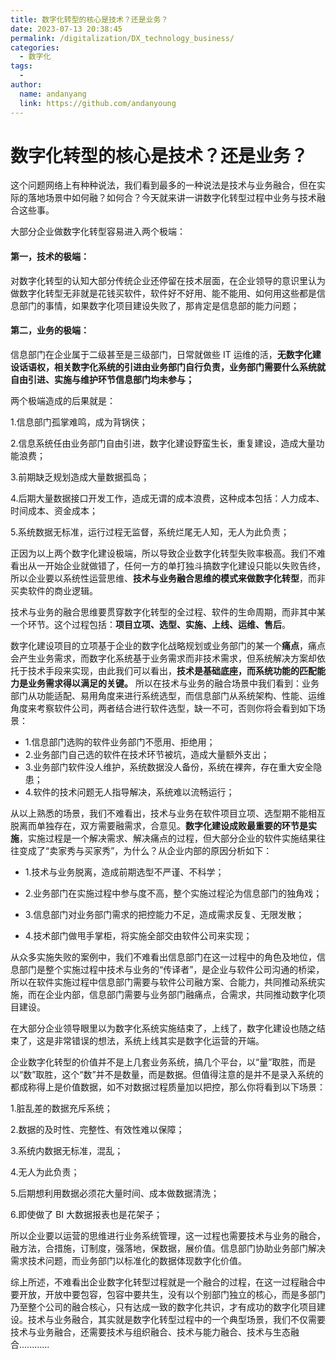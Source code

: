 ```yaml
---
title: 数字化转型的核心是技术？还是业务？
date: 2023-07-13 20:38:45
permalink: /digitalization/DX_technology_business/
categories:
  - 数字化
tags:
  -
author:
  name: andanyang
  link: https://github.com/andanyoung
---
```


# **数字化转型的核心是技术？还是业务？**

这个问题网络上有种种说法，我们看到最多的一种说法是技术与业务融合，但在实际的落地场景中如何融？如何合？今天就来讲一讲数字化转型过程中业务与技术融合这些事。

大部分企业做数字化转型容易进入两个极端：

#### 第一，技术的极端：

对数字化转型的认知大部分传统企业还停留在技术层面，在企业领导的意识里认为做数字化转型无非就是花钱买软件，软件好不好用、能不能用、如何用这些都是信息部门的事情，如果数字化项目建设失败了，那肯定是信息部的能力问题；

#### 第二，业务的极端：

信息部门在企业属于二级甚至是三级部门，日常就做些 IT 运维的活，**无数字化建设话语权，相关数字化系统的引进由业务部门自行负责，业务部门需要什么系统就自由引进、实施与维护环节信息部门均未参与；**

两个极端造成的后果就是：

1.信息部门孤掌难鸣，成为背锅侠；

2.信息系统任由业务部门自由引进，数字化建设野蛮生长，重复建设，造成大量功能浪费；

3.前期缺乏规划造成大量数据孤岛；

4.后期大量数据接口开发工作，造成无谓的成本浪费，这种成本包括：人力成本、时间成本、资金成本；

5.系统数据无标准，运行过程无监督，系统烂尾无人知，无人为此负责；

正因为以上两个数字化建设极端，所以导致企业数字化转型失败率极高。我们不难看出从一开始企业就做错了，任何一方的单打独斗搞数字化建设只能以失败告终，所以企业要以系统性运营思维、**技术与业务融合思维的模式来做数字化转型**，而非买卖软件的商业逻辑。

技术与业务的融合思维要贯穿数字化转型的全过程、软件的生命周期，而非其中某一个环节。这个过程包括：**项目立项、选型、实施、上线、运维、售后**。

数字化建设项目的立项基于企业的数字化战略规划或业务部门的某一个**痛点**，痛点会产生业务需求，而数字化系统基于业务需求而非技术需求，但系统解决方案却依托于技术手段来实现，由此我们可以看出，**技术是基础底座，而系统功能的匹配能力是业务需求得以满足的关键。** 所以在技术与业务的融合场景中我们看到：业务部门从功能适配、易用角度来进行系统选型，而信息部门从系统架构、性能、运维角度来考察软件公司，两者结合进行软件选型，缺一不可，否则你将会看到如下场景：

- 1.信息部门选购的软件业务部门不愿用、拒绝用；
- 2.业务部门自己选的软件在技术环节被坑，造成大量额外支出；
- 3.业务部门软件没人维护，系统数据没人备份，系统在裸奔，存在重大安全隐患；
- 4.软件的技术问题无人指导解决，系统难以流畅运行；

从以上熟悉的场景，我们不难看出，技术与业务在软件项目立项、选型期不能相互脱离而单独存在，双方需要融需求，合意见。**数字化建设成败最重要的环节是实施**，实施过程是一个解决需求、解决痛点的过程，但大部分企业的软件实施结果往往变成了“卖家秀与买家秀”，为什么？从企业内部的原因分析如下：

- 1.技术与业务脱离，造成前期选型不严谨、不科学；

- 2.业务部门在实施过程中参与度不高，整个实施过程沦为信息部门的独角戏；
- 3.信息部门对业务部门需求的把控能力不足，造成需求反复、无限发散；

- 4.技术部门做甩手掌柜，将实施全部交由软件公司来实现；

从众多实施失败的案例中，我们不难看出信息部门在这一过程中的角色及地位，信息部门是整个实施过程中技术与业务的“传译者”，是企业与软件公司沟通的桥梁，所以在软件实施过程中信息部门需要与软件公司融方案、合能力，共同推动系统实施，而在企业内部，信息部门需要与业务部门融痛点，合需求，共同推动数字化项目建设。

在大部分企业领导眼里以为数字化系统实施结束了，上线了，数字化建设也随之结束了，这是非常错误的想法，系统上线其实是数字化运营的开端。

企业数字化转型的价值并不是上几套业务系统，搞几个平台，以“量”取胜，而是以“数”取胜，这个“数”并不是数量，而是数据。但值得注意的是并不是录入系统的都成称得上是价值数据，如不对数据过程质量加以把控，那么你将看到以下场景：

1.脏乱差的数据充斥系统；

2.数据的及时性、完整性、有效性难以保障；

3.系统内数据无标准，混乱；

4.无人为此负责；

5.后期想利用数据必须花大量时间、成本做数据清洗；

6.即使做了 BI 大数据报表也是花架子；

所以企业要以运营的思维进行业务系统管理，这一过程也需要技术与业务的融合，融方法，合措施，订制度，强落地，保数据，展价值。信息部门协助业务部门解决需求技术问题，而业务部门以标准化的数据体现数字化价值。

综上所述，不难看出企业数字化转型过程就是一个融合的过程，在这一过程融合中要开放，开放中要包容，包容中要共生，没有以个别部门独立的核心，而是多部门乃至整个公司的融合核心，只有达成一致的数字化共识，才有成功的数字化项目建设。技术与业务融合，其实就是数字化转型过程中的一个典型场景，我们不仅需要技术与业务融合，还需要技术与组织融合、技术与能力融合、技术与生态融合............
